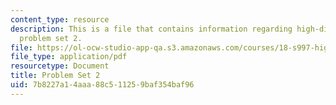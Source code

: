 ```yaml
---
content_type: resource
description: This is a file that contains information regarding high-dimensional statistics
  problem set 2.
file: https://ol-ocw-studio-app-qa.s3.amazonaws.com/courses/18-s997-high-dimensional-statistics-spring-2015/7b8227a14aaa88c511259baf354baf96_MIT18_S997S15_Assignment2.pdf
file_type: application/pdf
resourcetype: Document
title: Problem Set 2
uid: 7b8227a1-4aaa-88c5-1125-9baf354baf96
---
```

